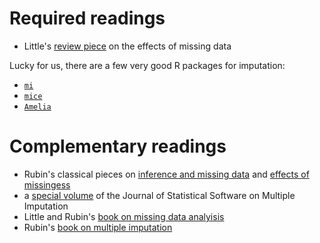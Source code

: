 # Required readings

* Little's [review piece](https://www.jstor.org/stable/2290664?seq=1#page_scan_tab_contents) on the effects of missing data

Lucky for us, there are a few very good R packages for imputation:

* [`mi`](https://cran.r-project.org/web/packages/mi/index.html)
* [`mice`](https://cran.r-project.org/web/packages/mice/index.html)
* [`Amelia`](https://cran.r-project.org/web/packages/Amelia/index.html)

# Complementary readings

* Rubin's classical pieces on [inference and missing data](https://academic.oup.com/biomet/article-abstract/63/3/581/270932?redirectedFrom=fulltext) and [effects of missingess](https://www.jstor.org/stable/2286214?seq=1#page_scan_tab_contents)
* a [special volume](https://www.jstatsoft.org/issue/view/v045) of the Journal of Statistical Software on Multiple Imputation
* Little and Rubin's [book on missing data analyisis](https://onlinelibrary.wiley.com/doi/book/10.1002/9781119013563)
* Rubin's [book on multiple imputation](https://www.wiley.com/en-us/Multiple+Imputation+for+Nonresponse+in+Surveys-p-9780471655749)
